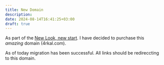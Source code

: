 ```yaml
---
title: New Domain
description: 
date: 2024-08-14T16:41:25+03:00
draft: true
---
```


As part of the [New Look, new start](https://4rkal.com/posts/newlook). I have decided to purchase this *amazing* domain (4rkal.com). 

As of today migration has been successful. All links should be redireccting to this domain.  
